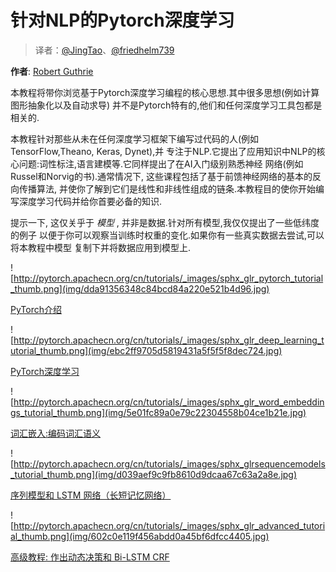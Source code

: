 # 针对NLP的Pytorch深度学习

> 译者：[@JingTao](https://github.com/jingwangfei)、[@friedhelm739](https://github.com/friedhelm739)

**作者**: [Robert Guthrie](https://github.com/rguthrie3/DeepLearningForNLPInPytorch)

本教程将带你浏览基于Pytorch深度学习编程的核心思想.其中很多思想(例如计算图形抽象化以及自动求导) 并不是Pytorch特有的,他们和任何深度学习工具包都是相关的.

本教程针对那些从未在任何深度学习框架下编写过代码的人(例如TensorFlow,Theano, Keras, Dynet),并 专注于NLP.它提出了应用知识中NLP的核心问题:词性标注,语言建模等.它同样提出了在AI入门级别熟悉神经 网络(例如Russel和Norvig的书).通常情况下, 这些课程包括了基于前馈神经网络的基本的反向传播算法, 并使你了解到它们是线性和非线性组成的链条.本教程目的使你开始编写深度学习代码并给你首要必备的知识.

提示一下, 这仅关乎于 _模型_ , 并非是数据.针对所有模型,我仅仅提出了一些低纬度的例子 以便于你可以观察当训练时权重的变化.如果你有一些真实数据去尝试,可以将本教程中模型 复制下并将数据应用到模型上.

![http://pytorch.apachecn.org/cn/tutorials/_images/sphx_glr_pytorch_tutorial_thumb.png](img/dda91356348c84bcd84a220e521b4d96.jpg)

[PyTorch介绍](nlp/pytorch_tutorial.html#sphx-glr-beginner-nlp-pytorch-tutorial-py)

![http://pytorch.apachecn.org/cn/tutorials/_images/sphx_glr_deep_learning_tutorial_thumb.png](img/ebc2ff9705d5819431a5f5f5f8dec724.jpg)

[PyTorch深度学习](nlp/deep_learning_tutorial.html#sphx-glr-beginner-nlp-deep-learning-tutorial-py)

![http://pytorch.apachecn.org/cn/tutorials/_images/sphx_glr_word_embeddings_tutorial_thumb.png](img/5e01fc89a0e79c22304558b04ce1b21e.jpg)

[词汇嵌入:编码词汇语义](nlp/word_embeddings_tutorial.html#sphx-glr-beginner-nlp-word-embeddings-tutorial-py)

![http://pytorch.apachecn.org/cn/tutorials/_images/sphx_glrsequencemodels_tutorial_thumb.png](img/d039aef9c9fb8610d9dcaa67c63a2a8e.jpg)

[序列模型和 LSTM 网络（长短记忆网络）](nlp/sequence_models_tutorial.html#sphx-glr-beginner-nlp-sequence-models-tutorial-py)

![http://pytorch.apachecn.org/cn/tutorials/_images/sphx_glr_advanced_tutorial_thumb.png](img/602c0e119f456abdd0a45bf6dfcc4405.jpg)

[高级教程: 作出动态决策和 Bi-LSTM CRF](nlp/advanced_tutorial.html#sphx-glr-beginner-nlp-advanced-tutorial-py)